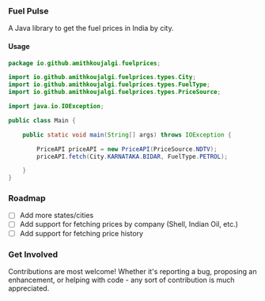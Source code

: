 ### Fuel Pulse

A Java library to get the fuel prices in India by city.

#### Usage

```java
package io.github.amithkoujalgi.fuelprices;

import io.github.amithkoujalgi.fuelprices.types.City;
import io.github.amithkoujalgi.fuelprices.types.FuelType;
import io.github.amithkoujalgi.fuelprices.types.PriceSource;

import java.io.IOException;

public class Main {

    public static void main(String[] args) throws IOException {

        PriceAPI priceAPI = new PriceAPI(PriceSource.NDTV);
        priceAPI.fetch(City.KARNATAKA.BIDAR, FuelType.PETROL);

    }
}
```
### Roadmap

- [ ] Add more states/cities
- [ ] Add support for fetching prices by company (Shell, Indian Oil, etc.)
- [ ] Add support for fetching price history

### Get Involved

Contributions are most welcome! Whether it's reporting a bug, proposing an enhancement, or helping with code - any sort
of contribution is much appreciated.